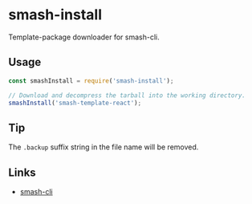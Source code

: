 # smash-install

Template-package downloader for smash-cli.

## Usage

```javascript
const smashInstall = require('smash-install');

// Download and decompress the tarball into the working directory.
smashInstall('smash-template-react');
```

## Tip

The `.backup` suffix string in the file name will be removed.

## Links

- [smash-cli](https://github.com/chenhaihong/smash-cli)
